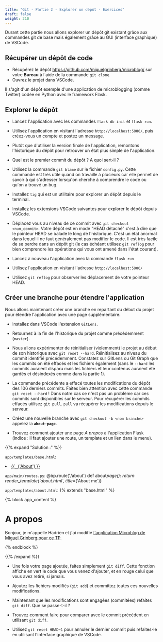 ```yaml
---
title: "Git - Partie 2 - Explorer un dépôt - Exercices"
draft: false
weight: 210
---
```


Durant cette partie nous allons explorer un dépôt git existant grâce aux commandes git de base mais également grâce au GUI (interface graphique) de VSCode.

## Récupérer un dépôt de code

- Récupérez le dépôt https://github.com/miguelgrinberg/microblog/ sur votre **Bureau** à l'aide de la commande `git clone`.
- Ouvrez le projet dans VSCode.

Il s'agit d'un dépôt exemple d'une application de microblogging (comme Twitter) codée en Python avec le framework Flask.

## Explorer le dépôt

<!-- Remplacer par learninggit.js? -->
<!-- FIXME: test it et prendre autre app sinon -->

- Lancez l'application avec les commandes `flask db init` et `flask run`.

- Utilisez l'application en visitant l'adresse `http://localhost:5000/`, puis créez-vous un compte et postez un message.

<!-- Tenter d'exporter ses posts -->
  <!-- Tenter de faire une recherche sur un post -->

- Plutôt que d'utiliser la version finale de l'application, remontons l'historique du dépôt pour retrouver un état plus simple de l'application.

- Quel est le premier commit du dépôt ? A quoi sert-il ?

- Utilisez la commande `git blame` sur le fichier `config.py`. Cette commande est très utile quand on travaille à plusieurs car elle permet de savoir à qui s'adresser lorsqu'on cherche à comprendre le code ou qu'on a trouvé un bug.

- Installez `tig` qui est un utilitaire pour explorer un dépôt depuis le terminal.
- Installez les extensions VSCode suivantes pour explorer le dépôt depuis VSCode.

<!-- - À l'aide de `tig` cherchez le premier commit de l'historique sans référence à Redis : c'est le commit de la version v0.21 avant la version v0.22 -->
<!-- - À l'aide de `tig` cherchez le premier commit de l'historique sans référence à Elasticsearch : c'est le commit de la version v0.15 avant la version v0.16 -->

- Déplacez vous au niveau de ce commit avec `git checkout <num_commit>`. Votre dépôt est en mode "HEAD détaché" c'est à dire que le pointeur HEAD se balade le long de l'historique.
  C'est un état anormal dans lequel il ne faut généralement pas modifier le code. Il est très facile de se perdre dans un dépôt git (le cas échéant utilisez `git reflog` pour bien comprendre les opérations qui vous ont amené dans l'état courant).

<!-- - Cherchez les fichiers de code java et la fonction `sum` dans cette application. -->

- Lancez à nouveau l'application avec la commande `flask run`

- Utilisez l'application en visitant l'adresse `http://localhost:5000/`

- Utilisez `git reflog` pour observer les déplacement de votre pointeur HEAD.

## Créer une branche pour étendre l'application

<!-- FIXME: are we? une apge A propso ? -->

Nous allons maintenant créer une branche en repartant du début du projet pour étendre l'application avec une page supplémentaire.

- Installez dans VSCode l'extension `GitLens`.

- Retournez à la fin de l'historique du projet comme précédemment (`master`).

- Nous allons expérimenter de réinitialiser (violemment) le projet au début de son historique avec `git reset --hard`. Réinitialisez au niveau du commit identifié précédemment. Constatez sur GitLens ou Git Graph que les commits on été effacés et les fichiers également (sans le `--hard` les commits auraient disparu mais les fichiers et leur contenus auraient été gardés et désindexés comme dans la partie 1).

- La commande précédente a effacé toutes les modifications du dépôt des 106 derniers commits. Faites bien attention avec cette commande `git reset --hard` ! Dans notre cas ce n'est pas un problème car ces commits sont disponibles sur le serveur. Pour récupérer les commits effacés utilisez `git pull`. `pull` va récupérer les modifications depuis le serveur.

<!-- FIXME: -->
<!-- - Pour créer une branche plus "doucement" nous allons a nouveau déplacer HEAD au niveau du commit d'introduction du `Jenkinsfile`. -->

- Créez une nouvelle branche avec `git checkout -b <nom branche>` appelez la **`about-page`**.

- Trouvez comment ajouter une page _A propos_ à l'application Flask (indice : il faut ajouter une route, un template et un lien dans le menu).

{{% expand "Solution :" %}}

`app/templates/base.html`:

<li><a href="{{ url_for('main.about_page') }}">{{ _('About') }}</a></li>

`app/main/routes.py`:
@bp.route('/about')
def about*page():
return render_template('about.html', title=*('About me'))

`app/templates/about.html`:
{% extends "base.html" %}

{% block app_content %}

<h1>A propos</h1>
<p>Bonjour, je m'appelle Hadrien et j'ai modifié <a href="https://github.com/miguelgrinberg/microblog">l'application
        Microblog de Miguel Grinberg pour ce TP</a>.</p>
{% endblock %}

{{% /expand %}}

- Une fois votre page ajoutée, faites simplement `git diff`. Cette fonction affiche en vert le code que vous venez d'ajouter, et en rouge celui que vous avez retiré, si jamais.

- Ajoutez les fichiers modifiés (`git add`) et committez toutes ces nouvelles modifications.

- Maintenant que les modifications sont engagées (commitées) refaites `git diff`. Que se passe-t-il ?

<!-- FIXME: Déjà fait, comparer deux branches plutôt ? -->

- Trouvez comment faire pour comparer avec le commit précédent en utilisant `git diff`.

<!-- FIXME: Déjà fait, trouver autre chose non? -->

- Utilisez `git reset HEAD~1` pour annuler le dernier commit puis refaites-le en utilisant l'interface graphique de VSCode.

<!-- https://learngitbranching.js.org/?locale=fr_FR Déplacer le travail + Un assortiment + Sujets avancés -->
